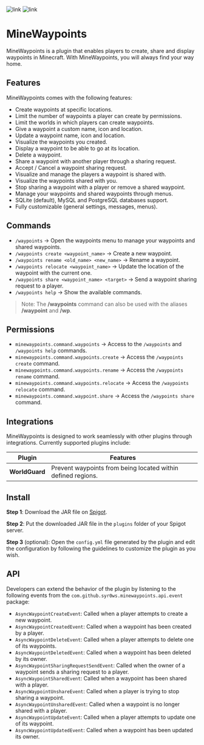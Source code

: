 ![link](https://img.shields.io/badge/API-Spigot-blue) ![link](https://img.shields.io/badge/Version-1.17+-yellow)

# MineWaypoints

MineWaypoints is a plugin that enables players to create, share and display waypoints in Minecraft. With MineWaypoints, you will
always find your way home.

## Features

MineWaypoints comes with the following features:
- Create waypoints at specific locations.
- Limit the number of waypoints a player can create by permissions.
- Limit the worlds in which players can create waypoints.
- Give a waypoint a custom name, icon and location.
- Update a waypoint name, icon and location.
- Visualize the waypoints you created.
- Display a waypoint to be able to go at its location.
- Delete a waypoint.
- Share a waypoint with another player through a sharing request.
- Accept / Cancel a waypoint sharing request.
- Visualize and manage the players a waypoint is shared with.
- Visualize the waypoints shared with you.
- Stop sharing a waypoint with a player or remove a shared waypoint.
- Manage your waypoints and shared waypoints through menus.
- SQLite (default), MySQL and PostgreSQL databases support.
- Fully customizable (general settings, messages, menus).

## Commands

- `/waypoints` → Open the waypoints menu to manage your waypoints and shared waypoints.
- `/waypoints create <waypoint_name>` → Create a new waypoint.
- `/waypoints rename <old_name> <new_name>` → Rename a waypoint.
- `/waypoints relocate <waypoint_name>` → Update the location of the waypoint with the current one.
- `/waypoints share <waypoint_name> <target>` → Send a waypoint sharing request to a player.
- `/waypoints help` → Show the available commands.

> Note: The **/waypoints** command can also be used with the aliases **/waypoint** and **/wp**.

## Permissions

- `minewaypoints.command.waypoints` → Access to the `/waypoints` and `/waypoints help` commands.
- `minewaypoints.command.waypoints.create` → Access the `/waypoints create` command.
- `minewaypoints.command.waypoints.rename` → Access the `/waypoints rename` command.
- `minewaypoints.command.waypoints.relocate` → Access the `/waypoints relocate` command.
- `minewaypoints.command.waypoint.share` → Access the `/waypoints share` command.

## Integrations

MineWaypoints is designed to work seamlessly with other plugins through integrations. Currently supported plugins include:

| Plugin         | Features                                                     |
|----------------|--------------------------------------------------------------|
| **WorldGuard** | Prevent waypoints from being located within defined regions. |

## Install

**Step 1**: Download the JAR file on [Spigot](https://www.spigotmc.org/resources/minewaypoints-always-find-your-way-home.123628/).

**Step 2**: Put the downloaded JAR file in the `plugins` folder of your Spigot server.

**Step 3** (optional): Open the `config.yml` file generated by the plugin and edit the configuration by following
the guidelines to customize the plugin as you wish.

## API

Developers can extend the behavior of the plugin by listening to the following events from the `com.github.syr0ws.minewaypoints.api.event` package:
- `AsyncWaypointCreateEvent`: Called when a player attempts to create a new waypoint.
- `AsyncWaypointCreatedEvent`: Called when a waypoint has been created by a player.
- `AsyncWaypointDeleteEvent`: Called when a player attempts to delete one of its waypoints.
- `AsyncWaypointDeletedEvent`: Called when a waypoint has been deleted by its owner.
- `AsyncWaypointSharingRequestSendEvent`: Called when the owner of a waypoint sends a sharing request to a player.
- `AsyncWaypointSharedEvent`: Called when a waypoint has been shared with a player.
- `AsyncWaypointUnshareEvent`: Called when a player is trying to stop sharing a waypoint.
- `AsyncWaypointUnsharedEvent`: Called when a waypoint is no longer shared with a player.
- `AsyncWaypointUpdateEvent`: Called when a player attempts to update one of its waypoint.
- `AsyncWaypointUpdatedEvent`: Called when a waypoint has been updated its owner.